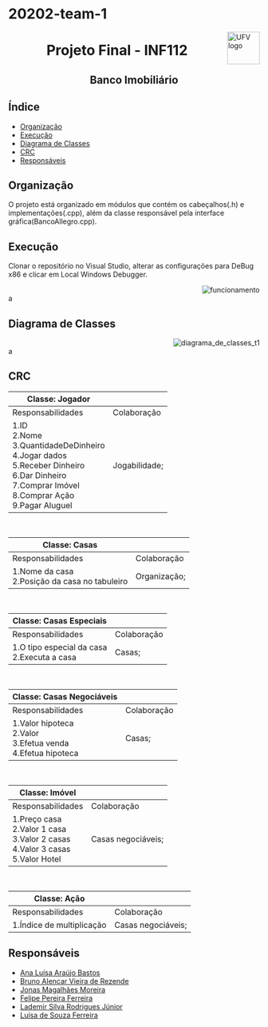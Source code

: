 # 20202-team-1
<a>
    <img src="https://cdn.discordapp.com/attachments/729689711416967239/844210892916523018/Ygemzly2XsP3gzFbXjFyExvD00B3rBvPbDEOoNOB-4uL4NLF1YKM6kiypik1H4koNc5_sNVAAAy_PDq_kmh_CRmn1dvC1uyeckCs.png" alt="UFV logo" title="UFV" align="right" height="65" />
</a>


<h1 align = "center"> Projeto Final - INF112 </h1>


<h2 align = "center"> Banco Imobiliário </h2>


## Índice

- [Organização](#Organização)
- [Execução](#Execução)
- [Diagrama de Classes](#Diagrama-de-classes)
- [CRC](#CRC)
- [Responsáveis](#Responsáveis)

## Organização
  O projeto está organizado em módulos que contém os cabeçalhos(.h) e implementações(.cpp), além da classe responsável pela interface gráfica(BancoAllegro.cpp).
 
## Execução
Clonar o repositório no Visual Studio, alterar as configurações para DeBug x86 e clicar em Local Windows Debugger.

<a>
    <img src="https://cdn.discordapp.com/attachments/661031591031603230/844213713870782494/unknown.png" alt="funcionamento" title="print" align="right"  />
</a>

<br>
a

## Diagrama de Classes
<a>
    <img src="https://cdn.discordapp.com/attachments/729689711416967239/844222451209994250/diagrama_de_classes_t1.png" alt="diagrama_de_classes_t1" title="print" align="right"  />
</a>
<br>
a


## CRC
<table>
<thead>
<tr>
<th>Classe: Jogador</th>
<th></th>
</tr>
</thead>
<tbody>
<tr>
<td>Responsabilidades</td>
<td>Colaboração</td>
</tr>
<tr>
<td>1.ID <br>
2.Nome <br>
3.QuantidadeDeDinheiro <br>
4.Jogar dados <br>
5.Receber Dinheiro <br>
6.Dar Dinheiro <br>
7.Comprar Imóvel <br>
8.Comprar Ação <br>
9.Pagar Aluguel <br>
</td>
<td>Jogabilidade;</td>
</tr>
</tbody>
</table>

<br>

<table>
<thead>
<tr>
<th>Classe: Casas</th>
<th></th>
</tr>
</thead>
<tbody>
<tr>
<td>Responsabilidades</td>
<td>Colaboração</td>
</tr>
<tr>
<td>1.Nome da casa<br>
2.Posição da casa no tabuleiro<br>
</td>
<td>Organização;</td>
</tr>
</tbody>
</table>

<br>

<table>
<thead>
<tr>
<th>Classe: Casas Especiais </th>
<th></th>
</tr>
</thead>
<tbody>
<tr>
<td>Responsabilidades</td>
<td>Colaboração</td>
</tr>
<tr>
<td>1.O tipo especial da casa<br>
2.Executa a casa<br>
</td>
<td>Casas;</td>
</tr>
</tbody>
</table>

<br>

<table>
<thead>
<tr>
<th>Classe: Casas Negociáveis</th>
<th></th>
</tr>
</thead>
<tbody>
<tr>
<td>Responsabilidades</td>
<td>Colaboração</td>
</tr>
<tr>
<td>
1.Valor hipoteca<br>
2.Valor<br>
3.Efetua venda<br>
4.Efetua hipoteca<br>
</td>
<td>Casas;</td>
</tr>
</tbody>
</table>

<br>

<table>
<thead>
<tr>
<th>Classe: Imóvel </th>
<th></th>
</tr>
</thead>
<tbody>
<tr>
<td>Responsabilidades</td>
<td>Colaboração</td>
</tr>
<tr>
<td>
1.Preço casa <br>
2.Valor 1 casa <br>
3.Valor 2 casas<br>
4.Valor 3 casas<br>
5.Valor Hotel<br>
</td>
<td>Casas negociáveis;</td>
</tr>
</tbody>
</table>

<br>

<table>
<thead>
<tr>
<th>Classe: Ação </th>
<th></th>
</tr>
</thead>
<tbody>
<tr>
<td>Responsabilidades</td>
<td>Colaboração</td>
</tr>
<tr>
<td>1.Índice de multiplicação<br>
</td>
<td>Casas negociáveis;</td>
</tr>
</tbody>
</table>




## Responsáveis
- [Ana Luísa Araújo Bastos](https://github.com/AnaLuisaAB) 
- [Bruno Alencar Vieira de Rezende](https://github.com/bruno-avr)
- [Jonas Magalhães Moreira](https://github.com/JonasMoreira01)
- [Felipe Pereira Ferreira ](https://github.com/devlipe)
- [Lademir Silva Rodrigues Júnior ](https://github.com/lademir)
- [Luísa de Souza Ferreira](https://github.com/ferreiraluisa)

